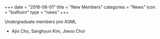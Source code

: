 +++
date = "2018-06-01"
title = "New Members"
categories = "News"
icon = "bullhorn"
type = "news"
+++

Undergraduate members join ASML  
* Ajin Cho, Sanghyun Kim, Jiwoo Choi

